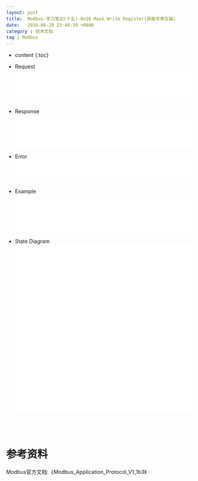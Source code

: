 ```yaml
---
layout: post
title:  Modbus-学习笔记(十五)-0x16 Mask Write Register(屏蔽写寄存器)
date:   2016-06-20 23:48:30 +0800
category : 技术文档
tag : Modbus
---
```


* content
{:toc}


+ Request
![Request](/images/blog/modbus/modbus-05-22-Mask-Write-Register/01_Request.png)

+ Response
![Response](/images/blog/modbus/modbus-05-22-Mask-Write-Register/02_Response.png)

+ Error
![Error](/images/blog/modbus/modbus-05-22-Mask-Write-Register/03_Error.png)

+ Example
![Example](/images/blog/modbus/modbus-05-22-Mask-Write-Register/04_Example.png)

+ State Diagram
![State Diagram](/images/blog/modbus/modbus-05-22-Mask-Write-Register/05_State_Diagram.png)


<br>
<br>

参考资料
================================

Modbus官方文档:《Modbus_Application_Protocol_V1_1b3》
